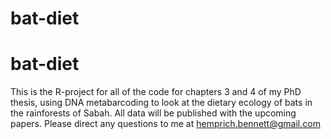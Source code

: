 # bat-diet
# bat-diet
This is the R-project for all of the code for chapters 3 and 4 of my PhD thesis, using DNA metabarcoding to look at the dietary ecology of bats in the rainforests of Sabah. All data will be published with the upcoming papers. Please direct any questions to me at hemprich.bennett@gmail.com
